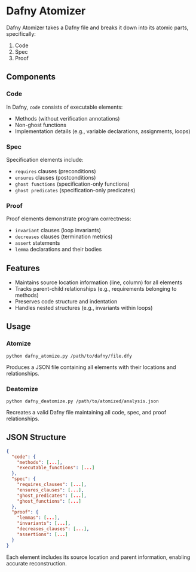 # Dafny Atomizer

Dafny Atomizer takes a Dafny file and breaks it down into its atomic parts, specifically:

1. Code
1. Spec
1. Proof

## Components

### Code
In Dafny, `code` consists of executable elements:
- Methods (without verification annotations)
- Non-ghost functions
- Implementation details (e.g., variable declarations, assignments, loops)

### Spec
Specification elements include:
- `requires` clauses (preconditions)
- `ensures` clauses (postconditions)
- `ghost functions` (specification-only functions)
- `ghost predicates` (specification-only predicates)

### Proof
Proof elements demonstrate program correctness:
- `invariant` clauses (loop invariants) 
- `decreases` clauses (termination metrics)
- `assert` statements
- `lemma` declarations and their bodies

## Features
- Maintains source location information (line, column) for all elements
- Tracks parent-child relationships (e.g., requirements belonging to methods)
- Preserves code structure and indentation
- Handles nested structures (e.g., invariants within loops)

## Usage

### Atomize
```base
python dafny_atomize.py /path/to/dafny/file.dfy
```

Produces a JSON file containing all elements with their locations and relationships.


### Deatomize
```base
python dafny_deatomize.py /path/to/atomized/analysis.json
```

Recreates a valid Dafny file maintaining all code, spec, and proof relationships.

## JSON Structure

```json
{
  "code": {
    "methods": [...],
    "executable_functions": [...]
  },
  "spec": {
    "requires_clauses": [...],
    "ensures_clauses": [...],
    "ghost_predicates": [...],
    "ghost_functions": [...]
  },
  "proof": {
    "lemmas": [...],
    "invariants": [...],
    "decreases_clauses": [...],
    "assertions": [...]
  }
}
```

Each element includes its source location and parent information, enabling accurate reconstruction.